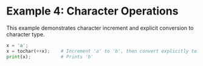 # Example 4: Character Operations

This example demonstrates character increment and explicit conversion to character type.

```python
x = 'a';
x = tochar(++x);    # Increment 'a' to 'b', then convert explicitly to char
print(x);           # Prints 'b'
```